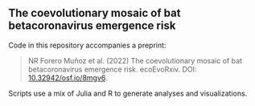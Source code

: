 ## The coevolutionary mosaic of bat betacoronavirus emergence risk

Code in this repository accompanies a preprint:

>  NR Forero Muñoz et al. (2022) The coevolutionary mosaic of bat betacoronavirus emergence risk. ecoEvoRxiv. DOI: [10.32942/osf.io/8mgv6](https://ecoevorxiv.org/8mgv6/).

Scripts use a mix of Julia and R to generate analyses and visualizations.
